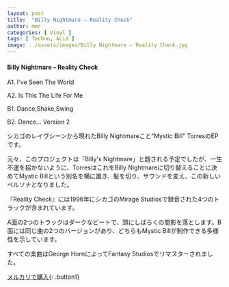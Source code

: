 ```yaml
---
layout: post
title:  "Billy Nightmare – Reality Check"
author: mmr
categories: [ Vinyl ]
tags: [ Techno, Acid ]
image: ../assets/images/Billy Nightmare – Reality Check.jpg
---
```


#### Billy Nightmare – Reality Check

A1. I've Seen The World

A2. Is This The Life For Me

B1. Dance,Shake,Swing

B2. Dance... Version 2

シカゴのレイヴシーンから現れたBilly Nightmareこと“Mystic Bill” TorresのEPです。

元々、このプロジェクトは「Billy's Nightmare」と題される予定でしたが、一生不運を招かないように、TorresはこれをBilly Nightmareに切り替えることに決めてMystic Billという別名を横に置き、髪を切り、サウンドを変え、この新しいペルソナとなりました。

『Reality Check』には1996年にシカゴのMirage Studiosで録音された4つのトラックが含まれています。

A面の2つのトラックはダークなビートで、頭にしばらくの間影を落とします。B面には同じ曲の2つのバージョンがあり、どちらもMystic Billが制作できる多様性を示しています。

すべての楽曲はGeorge HornによってFantasy Studiosでリマスターされました。


[メルカリで購入](https://jp.mercari.com/item/m23235956197){: .button1}

